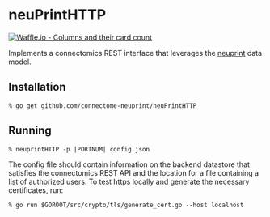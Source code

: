 # neuPrintHTTP


[![Waffle.io - Columns and their card count](https://badge.waffle.io/connectome-neuprint/neuPrintHTTP.svg?columns=all)](https://waffle.io/connectome-neuprint/neuPrintHTTP)

Implements a connectomics REST interface that leverages the [neuprint](https://github.com/janelia-flyem/neuPrint) data model.

## Installation

    % go get github.com/connectome-neuprint/neuPrintHTTP

## Running

    % neuprintHTTP -p |PORTNUM| config.json
 
The config file should contain information on the backend datastore that satisfies the connectomics REST API and the location for a file containing
a list of authorized users.  To test https locally and generate the necessary certificates, run:

    % go run $GOROOT/src/crypto/tls/generate_cert.go --host localhost
